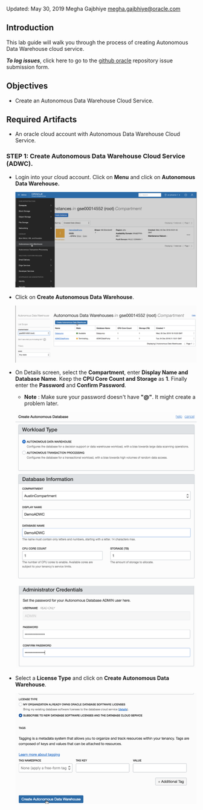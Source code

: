Updated: May 30, 2019
Megha Gajbhiye
megha.gajbhiye@oracle.com

## Introduction

This lab guide will walk you through the process of creating Autonomous Data Warehouse cloud service. 

**_To log issues_**, click here to go to the [github oracle](https://github.com/oracle/learning-library/issues/new) repository issue submission form.

## Objectives

- Create an Autonomous Data Warehouse Cloud Service.

## Required Artifacts

- An oracle cloud account with Autonomous Data Warehouse Cloud Service.

### **STEP 1**: Create Autonomous Data Warehouse Cloud Service (ADWC).

- Login into your cloud account. Click on **Menu** and click on **Autonomous Data Warehouse.**

    ![](images/SpringbootWebApp/compute8.png)

- Click on **Create Autonomous Data Warehouse**.

    ![](images/SpringbootWebApp/compute9.png)

- On Details screen, select the **Compartment**, enter **Display Name and Database Name**. Keep the **CPU Core Count and Storage** as **1**. Finally enter the **Password** and **Confirm Password**.

    - **Note** : Make sure your password doesn't have **"@"**. It might create a problem later.
    
    ![](images/SpringbootWebApp/compute10.png)
    
    ![](images/SpringbootWebApp/compute10-2.png)

- Select a **License Type** and click on **Create Autonomous Data Warehouse**.
    
    ![](images/SpringbootWebApp/compute11.png)
    

